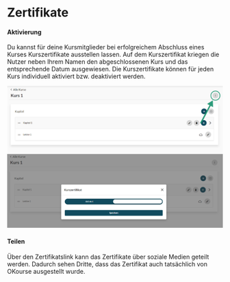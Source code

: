 # Zertifikate

#### Aktivierung

Du kannst für deine Kursmitglieder bei erfolgreichem Abschluss eines Kurses Kurszertifikate ausstellen lassen. Auf dem Kurszertifikat kriegen die Nutzer neben Ihrem Namen den abgeschlossenen Kurs und das entsprechende Datum ausgewiesen. Die Kurszertifikate können für jeden Kurs individuell aktiviert bzw. deaktiviert werden.


![Course Menu](../../assets/images/CourseMenu.png)
![Certificate Activation](../../assets/images/Certificate.png)

#### Teilen

Über den Zertifikatslink kann das Zertifikate über soziale Medien geteilt werden. Dadurch sehen Dritte, dass das Zertifikat auch tatsächlich von OKourse ausgestellt wurde.

